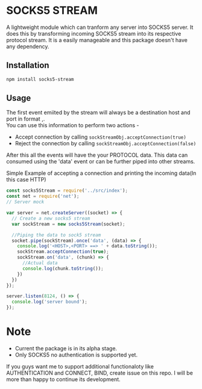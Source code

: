 # SOCKS5 STREAM
A lightweight module which can tranform any server into SOCKS5 server. It does this by transforming incoming SOCKS5 stream into its respective protocol stream. It is a easily manageable and this package doesn't have any dependency.

## Installation
```bash
npm install socks5-stream
```

## Usage

The first event emiited by the stream will always be a destination host and port in format <HOSTNAME>,<PORT>.<br>
You can use this information to perform two actions -

* Accept connection by calling `sockStreamObj.acceptConnection(true)`
* Reject the connection by calling `sockStreamObj.acceptConnection(false)`

After this all the events will have the your PROTOCOL data. This data can consumed using the 'data' event or can be further piped into other streams.

Simple Example of accepting a connection and printing the incoming data(In this case HTTP) 
```javascript
const socks5Stream = require('../src/index');
const net = require('net');
// Server mock 

var server = net.createServer((socket) => {
  // Create a new socks5 stream
  var sockStream = new socks5Stream(socket);

  //Piping the data to sock5 stream
  socket.pipe(sockStream).once('data', (data) => {
    console.log('<HOST>,<PORT> ==> ' + data.toString());
    sockStream.acceptConnection(true);
    sockStream.on('data', (chunk) => {
      //Actual data
      console.log(chunk.toString());
    })
  })
});

server.listen(8124, () => {
  console.log('server bound');
});

```

# Note
* Current the package is in its alpha stage.
* Only SOCKS5 no authentication is supported yet.

If you guys want me to support additional functionaloty like AUTHENTICATION and CONNECT, BIND, create issue on this repo. I will be more than happy to continue its development.  
